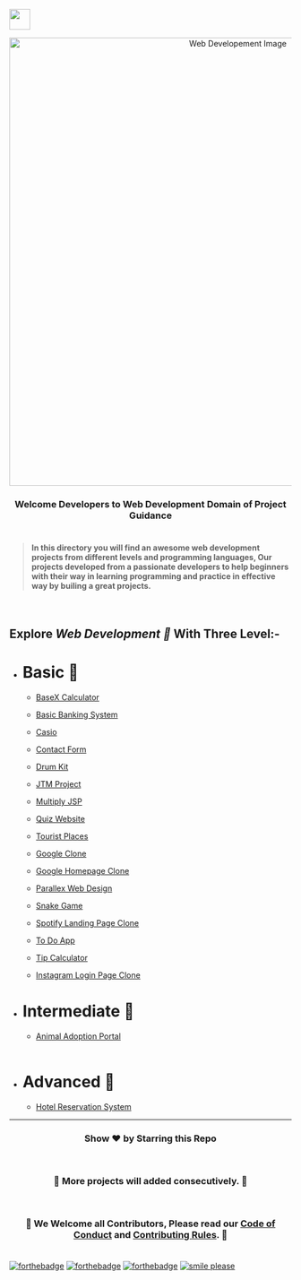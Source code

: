 <img align="center" height="37" src="https://img.shields.io/badge/ Web Developement- 💻-yellow.svg?&style=for-the-badge&logo=KushalDas&logoColor=blue" /> <br>

<p align="center"><img src="http://www.parzlogic.com/wp-content/uploads/2017/10/web-dev.jpg" alt="Web Developement Image" width=800px />
   <h3><p align="center"><strong>Welcome Developers to Web Development Domain of Project Guidance </strong></p>
</p></h3>

<h1></h1>

> <h4>In this directory you will find an awesome web development projects from different levels and programming languages, Our projects developed from a passionate developers to help beginners with their way in learning programming and practice in effective way by builing a great projects. </h4>

</br>

<h2> Explore <i>Web Development 🎯</i> With Three Level:-</h2>

- <h1>Basic 🚀 </h1>

  - [BaseX Calculator](https://github.com/Kushal997-das/Project-Guidance/tree/main/Web%20Development/Basic/BaseX_Calculator)<br>

  - [Basic Banking System](https://github.com/Kushal997-das/Project-Guidance/tree/main/Web%20Development/Basic/Basic%20Banking%20System)<br>

  - [Casio](https://github.com/Kushal997-das/Project-Guidance/tree/main/Web%20Development/Basic/Casio)<br>

  - [Contact Form](https://github.com/Kushal997-das/Project-Guidance/tree/main/Web%20Development/Basic/Contact%20Form)<br>

  - [Drum Kit](https://github.com/Kushal997-das/Project-Guidance/tree/main/Web%20Development/Basic/Drum%20Kit)<br>

  - [JTM Project](https://github.com/Kushal997-das/Project-Guidance/tree/main/Web%20Development/Basic/JTM%20Project)<br>

  - [Multiply JSP](https://github.com/Kushal997-das/Project-Guidance/tree/main/Web%20Development/Basic/Multiply%20JSP)<br>

  - [Quiz Website](https://github.com/Kushal997-das/Project-Guidance/tree/main/Web%20Development/Basic/Quiz%20Website)<br>
  
  - [Tourist Places](https://github.com/Kushal997-das/Project-Guidance/tree/main/Web%20Development/Basic/Tourist%20Places)<br>

  - [Google Clone](https://github.com/SamarpanCoder2002/Project-Guidance/tree/main/Web%20Development/Basic/Google%20Clone)<br>

  - [Google Homepage Clone](https://github.com/rajprem4214/Project-Guidance/tree/gclone/Web%20Development/Basic/Google%20Homepage%20Clone)<br>
  
  - [Parallex Web Design](https://github.com/rajprem4214/Project-Guidance/tree/pd/Web%20Development/Basic/Parallex-Web-Design)<br>
 
  - [Snake Game](https://github.com/Rashmisingh-18/Project-Guidance/tree/main/Web%20Development/Basic/Snake%20Game)<br>

  - [Spotify Landing Page Clone](https://github.com/abhilipsasahoo03/Project-Guidance/tree/my-patch/Web%20Development%2FBasic%2FSpotify%20Landing%20Page%20Clone)<br>

  - [To Do App](https://github.com/Kushal997-das/Project-Guidance/tree/main/Web%20Development/Basic/To%20Do%20App)<br>

  - [Tip Calculator](https://github.com/RiyaBhandari-2811/Project-Guidance/tree/TipForm/Web%20Development)<br>
  
  - [Instagram Login Page Clone](https://github.com/abhilipsasahoo03/Project-Guidance/tree/main/Web%20Development%2FBasic%2FInstagram%20Login%20Page%20Clone)<br>

- <h1>Intermediate 🚀</h1>

    - [Animal Adoption Portal](https://github.com/Kushal997-das/Project-Guidance/tree/main/Web%20Development/Intermediate/animal%20adoption%20protal)<br>

  <br>

- <h1>Advanced 🚀 </h1>

   - [Hotel Reservation System](https://github.com/Kushal997-das/Project-Guidance/tree/main/Web%20Development/Advanced/Hotel%20Reservation%20System) <br>
  

---

<h3> <p align="center">Show ❤️ by Starring this Repo</p> </h3> <br>

<h3> <p align="center"> 💌 More projects will added consecutively. 💌</p> </h3> <br>

### <p align="center"> 🎉 We Welcome all Contributors, Please read our [Code of Conduct](https://github.com/Kushal997-das/Project-Guidance/blob/main/CODE_OF_CONDUCT.md) and [Contributing Rules](https://github.com/Kushal997-das/Project-Guidance/blob/main/CONTRIBUTING.md). 🎉 <br> <br>

[![forthebadge](https://forthebadge.com/images/badges/built-by-developers.svg)](https://forthebadge.com)
[![forthebadge](https://forthebadge.com/images/badges/built-with-love.svg)](https://forthebadge.com)
[![forthebadge](https://forthebadge.com/images/badges/built-with-swag.svg)](https://forthebadge.com)
[![smile please](https://forthebadge.com/images/badges/makes-people-smile.svg)](https://github.com/Kushal997-das/)
